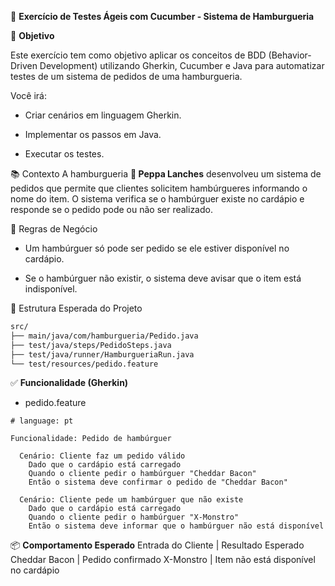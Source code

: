 🍔 **Exercício de Testes Ágeis com Cucumber - Sistema de Hamburgueria**

🎯 **Objetivo**

Este exercício tem como objetivo aplicar os conceitos de BDD (Behavior-Driven Development) utilizando Gherkin, Cucumber e Java para automatizar testes de um sistema de pedidos de uma hamburgueria.

Você irá:

- Criar cenários em linguagem Gherkin.

- Implementar os passos em Java.

- Executar os testes.

📚 Contexto
A hamburgueria **🐷 Peppa Lanches** desenvolveu um sistema de pedidos que permite que clientes solicitem hambúrgueres informando o nome do item. O sistema verifica se o hambúrguer existe no cardápio e responde se o pedido pode ou não ser realizado.

🧪 Regras de Negócio
- Um hambúrguer só pode ser pedido se ele estiver disponível no cardápio.

- Se o hambúrguer não existir, o sistema deve avisar que o item está indisponível.

📂 Estrutura Esperada do Projeto
```bash
src/
├── main/java/com/hamburgueria/Pedido.java
├── test/java/steps/PedidoSteps.java
├── test/java/runner/HamburgueriaRun.java
└── test/resources/pedido.feature
```
✅ **Funcionalidade (Gherkin)**

- pedido.feature
```gherkin
# language: pt

Funcionalidade: Pedido de hambúrguer

  Cenário: Cliente faz um pedido válido
    Dado que o cardápio está carregado
    Quando o cliente pedir o hambúrguer "Cheddar Bacon"
    Então o sistema deve confirmar o pedido de "Cheddar Bacon"

  Cenário: Cliente pede um hambúrguer que não existe
    Dado que o cardápio está carregado
    Quando o cliente pedir o hambúrguer "X-Monstro"
    Então o sistema deve informar que o hambúrguer não está disponível
```

📦 **Comportamento Esperado**
Entrada do Cliente	| Resultado Esperado
Cheddar Bacon	    | Pedido confirmado
X-Monstro	        | Item não está disponível no cardápio
